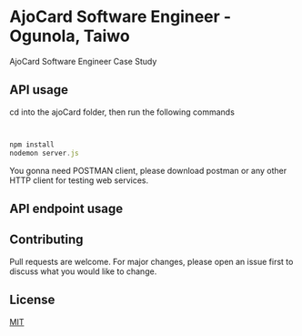 # AjoCard Software Engineer - Ogunola, Taiwo
AjoCard Software Engineer Case Study

## API usage
cd into the ajoCard folder, then run the following commands

```javascript


npm install
nodemon server.js
```
You gonna need POSTMAN client, please download postman or any other HTTP client for testing web services.

## API endpoint usage


## Contributing
Pull requests are welcome. For major changes, please open an issue first to discuss what you would like to change.

## License
[MIT](https://choosealicense.com/licenses/mit/)

